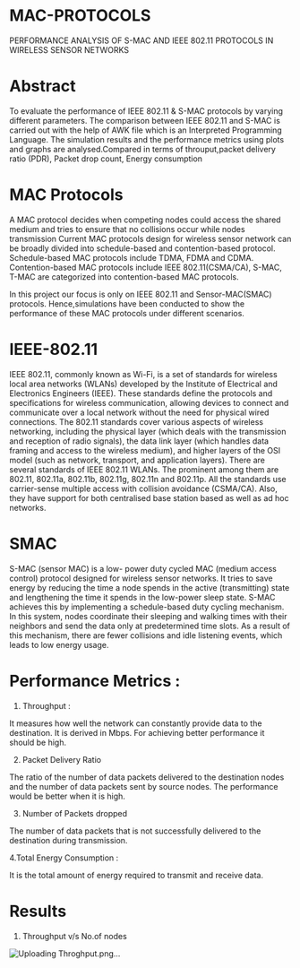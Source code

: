 # MAC-PROTOCOLS
PERFORMANCE ANALYSIS OF S-MAC  AND IEEE 802.11 PROTOCOLS IN  WIRELESS SENSOR NETWORKS

# Abstract
To evaluate the performance of IEEE 802.11 & S-MAC protocols by varying different parameters. The comparison between IEEE 802.11 and S-MAC is carried out with the help of AWK file which is an Interpreted Programming Language. The simulation results and the performance metrics using plots and graphs are analysed.Compared in terms of throuput,packet delivery ratio (PDR), Packet drop count, Energy consumption 

# MAC Protocols
A MAC protocol decides when competing nodes could access the shared medium and tries to ensure that no collisions occur while nodes transmission
Current MAC protocols design for wireless sensor network can be broadly divided into schedule-based and contention-based protocol.
Schedule-based MAC protocols include TDMA, FDMA and CDMA.
Contention-based MAC protocols include IEEE 802.11(CSMA/CA), S-MAC, T-MAC are categorized into contention-based MAC protocols.

In this project our focus is only on IEEE 802.11 and Sensor-MAC(SMAC) protocols. Hence,simulations have been conducted to show the performance of these MAC protocols under different scenarios.

# IEEE-802.11
IEEE 802.11, commonly known as Wi-Fi, is a set of standards for wireless local area networks (WLANs) developed by the Institute of Electrical and Electronics Engineers (IEEE). These standards define the protocols and specifications for wireless communication, allowing devices to connect and communicate over a local network without the need for physical wired connections. The 802.11 standards cover various aspects of wireless networking, including the physical layer (which deals with the transmission and reception of radio signals), the data link layer (which handles data framing and access to the wireless medium), and higher layers of the OSI model (such as network, transport, and application layers). There are several standards of IEEE 802.11 WLANs. The prominent among them are 802.11, 802.11a, 802.11b, 802.11g, 802.11n and 802.11p. All the standards use carrier-sense multiple access with collision avoidance (CSMA/CA). Also, they have support for both centralised base station based as well as ad hoc networks.

# SMAC
S-MAC (sensor MAC) is a low- power duty cycled MAC (medium access control) protocol designed for wireless sensor networks. It tries to save energy by reducing the time a node spends in the active (transmitting) state and lengthening the time it spends in the low-power sleep state. S-MAC achieves this by implementing a schedule-based duty cycling mechanism. In this system, nodes coordinate their sleeping and walking times with their neighbors and send the data only at predetermined time slots. As a result of this mechanism, there are fewer collisions and idle listening events, which leads to low energy usage.

# Performance Metrics :

1. Throughput :

It measures how well the network can constantly provide data to the destination. It is derived in Mbps. For achieving better performance it should be high. 

2. Packet Delivery Ratio 

The ratio of the number of data packets delivered to the destination nodes and the number of data packets sent by source nodes. The performance would be better when it is high. 

3. Number of Packets dropped 

The number of data packets that is not successfully delivered to the destination during transmission.

4.Total Energy Consumption :

It is the total amount of energy required to transmit and receive data.

# Results

1. Throughput v/s No.of nodes
   
![Uploading Throghput.png…]()
